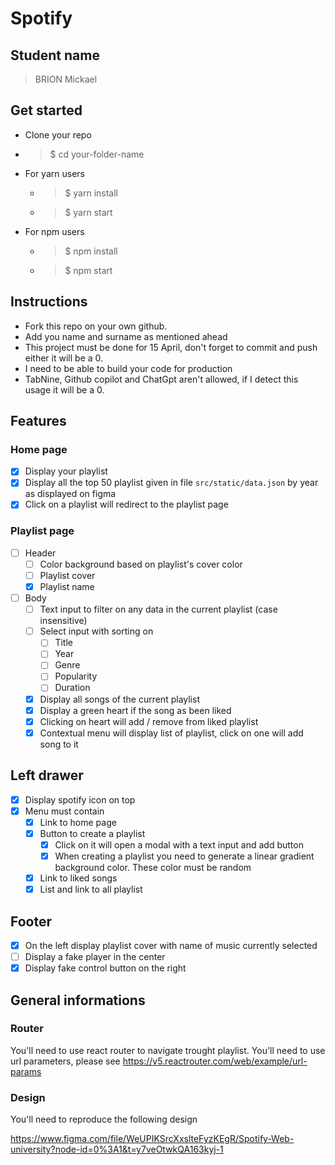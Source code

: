# Spotify

## Student name

> BRION Mickael

## Get started

-   Clone your repo
-   > $ cd your-folder-name
-   For yarn users
    -   > $ yarn install
    -   > $ yarn start
-   For npm users
    -   > $ npm install
    -   > $ npm start

## Instructions

-   Fork this repo on your own github.
-   Add you name and surname as mentioned ahead
-   This project must be done for 15 April, don't forget to commit and push either it will be a 0.
-   I need to be able to build your code for production
-   TabNine, Github copilot and ChatGpt aren't allowed, if I detect this usage it will be a 0.

## Features

### Home page

-   [X] Display your playlist
-   [X] Display all the top 50 playlist given in file `src/static/data.json` by year as displayed on figma
-   [X] Click on a playlist will redirect to the playlist page

### Playlist page

-   [ ] Header 
    -   [ ] Color background based on playlist's cover color
    -   [ ] Playlist cover
    -   [X] Playlist name
-   [ ] Body
    -   [ ] Text input to filter on any data in the current playlist (case insensitive)
    -   [ ] Select input with sorting on 
        -   [ ] Title
        -   [ ] Year
        -   [ ] Genre
        -   [ ] Popularity
        -   [ ] Duration 
    -   [x] Display all songs of the current playlist
    -   [x] Display a green heart if the song as been liked
    -   [x] Clicking on heart will add / remove from liked playlist
    -   [x] Contextual menu will display list of playlist, click on one will add song to it

## Left drawer

-   [X] Display spotify icon on top
-   [X] Menu must contain
    -   [X] Link to home page
    -   [X] Button to create a playlist
        -   [X] Click on it will open a modal with a text input and add button
        -   [X] When creating a playlist you need to generate a linear gradient background color. These color must be random
    -   [X] Link to liked songs
    -   [X] List and link to all playlist

## Footer

-   [X] On the left display playlist cover with name of music currently selected
-   [ ] Display a fake player in the center
-   [x] Display fake control button on the right

## General informations

### Router

You'll need to use react router to navigate trought playlist. You'll need to use url parameters, please see 
https://v5.reactrouter.com/web/example/url-params

### Design

You'll need to reproduce the following design

https://www.figma.com/file/WeUPIKSrcXxslteFyzKEgR/Spotify-Web-university?node-id=0%3A1&t=y7veOtwkQA163kyj-1
